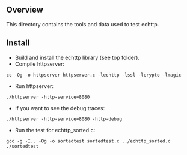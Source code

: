 ## Overview

This directory contains the tools and data used to test echttp.

## Install

* Build and install the echttp library (see top folder).
* Compile httpserver:
```
cc -Og -o httpserver httpserver.c -lechttp -lssl -lcrypto -lmagic
```
* Run httpserver:
```
./httpserver -http-service=8080
```
* If you want to see the debug traces:
```
./httpserver -http-service=8080 -http-debug
```
* Run the test for echttp_sorted.c:
```
gcc -g -I.. -Og -o sortedtest sortedtest.c ../echttp_sorted.c
./sortedtest
```

